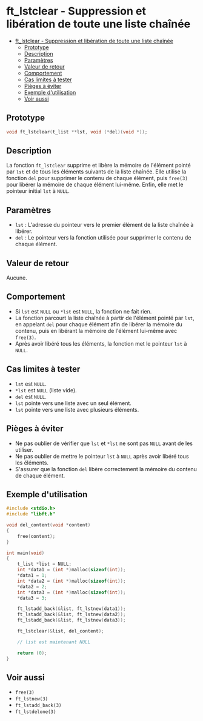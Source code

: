 # ft_lstclear - Suppression et libération de toute une liste chaînée

- [ft\_lstclear - Suppression et libération de toute une liste chaînée](#ft_lstclear---suppression-et-libération-de-toute-une-liste-chaînée)
	- [Prototype](#prototype)
	- [Description](#description)
	- [Paramètres](#paramètres)
	- [Valeur de retour](#valeur-de-retour)
	- [Comportement](#comportement)
	- [Cas limites à tester](#cas-limites-à-tester)
	- [Pièges à éviter](#pièges-à-éviter)
	- [Exemple d'utilisation](#exemple-dutilisation)
	- [Voir aussi](#voir-aussi)

## Prototype

```c
void ft_lstclear(t_list **lst, void (*del)(void *));
```

## Description

La fonction `ft_lstclear` supprime et libère la mémoire de l'élément pointé par `lst` et de tous les éléments suivants de la liste chaînée. Elle utilise la fonction `del` pour supprimer le contenu de chaque élément, puis `free(3)` pour libérer la mémoire de chaque élément lui-même. Enfin, elle met le pointeur initial `lst` à `NULL`.

## Paramètres

* `lst` : L'adresse du pointeur vers le premier élément de la liste chaînée à libérer.
* `del` : Le pointeur vers la fonction utilisée pour supprimer le contenu de chaque élément.

## Valeur de retour

Aucune.

## Comportement

* Si `lst` est `NULL` ou `*lst` est `NULL`, la fonction ne fait rien.
* La fonction parcourt la liste chaînée à partir de l'élément pointé par `lst`, en appelant `del` pour chaque élément afin de libérer la mémoire du contenu, puis en libérant la mémoire de l'élément lui-même avec `free(3)`.
* Après avoir libéré tous les éléments, la fonction met le pointeur `lst` à `NULL`.

## Cas limites à tester

* `lst` est `NULL`.
* `*lst` est `NULL` (liste vide).
* `del` est `NULL`.
* `lst` pointe vers une liste avec un seul élément.
* `lst` pointe vers une liste avec plusieurs éléments.

## Pièges à éviter

* Ne pas oublier de vérifier que `lst` et `*lst` ne sont pas `NULL` avant de les utiliser.
* Ne pas oublier de mettre le pointeur `lst` à `NULL` après avoir libéré tous les éléments.
* S'assurer que la fonction `del` libère correctement la mémoire du contenu de chaque élément.

## Exemple d'utilisation

```c
#include <stdio.h>
#include "libft.h"

void del_content(void *content)
{
    free(content);
}

int main(void)
{
    t_list *list = NULL;
    int *data1 = (int *)malloc(sizeof(int));
    *data1 = 1;
    int *data2 = (int *)malloc(sizeof(int));
    *data2 = 2;
    int *data3 = (int *)malloc(sizeof(int));
    *data3 = 3;

    ft_lstadd_back(&list, ft_lstnew(data1));
    ft_lstadd_back(&list, ft_lstnew(data2));
    ft_lstadd_back(&list, ft_lstnew(data3));

    ft_lstclear(&list, del_content);

    // list est maintenant NULL

    return (0);
}
```

## Voir aussi

* `free(3)`
* `ft_lstnew(3)`
* `ft_lstadd_back(3)`
* `ft_lstdelone(3)`
